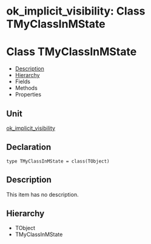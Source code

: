 # ok\_implicit\_visibility: Class TMyClassInMState


# Class TMyClassInMState
<span id="TMyClassInMState"/>

- [Description](#PasDoc-Description)
- [Hierarchy](#PasDoc-Hierarchy)
- Fields
- Methods
- Properties

<span id="PasDoc-Description"/>

## Unit


[ok\_implicit\_visibility](ok_implicit_visibility.md)


## Declaration


```type TMyClassInMState = class(TObject)```


## Description
This item has no description.



## Hierarchy


<span id="PasDoc-Hierarchy"/>

- TObject
- TMyClassInMState


